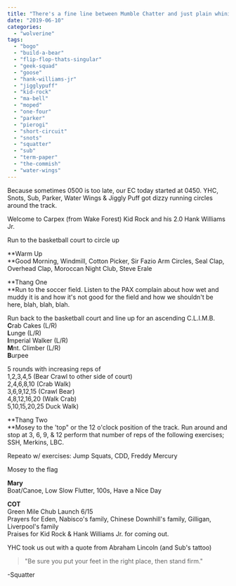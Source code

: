 ```yaml
---
title: "There's a fine line between Mumble Chatter and just plain whining."
date: "2019-06-10"
categories: 
  - "wolverine"
tags: 
  - "bogo"
  - "build-a-bear"
  - "flip-flop-thats-singular"
  - "geek-squad"
  - "goose"
  - "hank-williams-jr"
  - "jigglypuff"
  - "kid-rock"
  - "ma-bell"
  - "moped"
  - "one-four"
  - "parker"
  - "pierogi"
  - "short-circuit"
  - "snots"
  - "squatter"
  - "sub"
  - "term-paper"
  - "the-commish"
  - "water-wings"
---
```


Because sometimes 0500 is too late, our EC today started at 0450. YHC, Snots, Sub, Parker, Water Wings & Jiggly Puff got dizzy running circles around the track.

Welcome to Carpex (from Wake Forest) Kid Rock and his 2.0 Hank Williams Jr.

Run to the basketball court to circle up

**Warm Up  
**Good Morning, Windmill, Cotton Picker, Sir Fazio Arm Circles, Seal Clap, Overhead Clap, Moroccan Night Club, Steve Erale

**Thang One  
**Run to the soccer field. Listen to the PAX complain about how wet and muddy it is and how it's not good for the field and how we shouldn't be here, blah, blah, blah.

Run back to the basketball court and line up for an ascending C.L.I.M.B.  
**C**rab Cakes (L/R)  
**L**unge (L/R)  
**I**mperial Walker (L/R)  
**M**nt. Climber (L/R)  
**B**urpee

5 rounds with increasing reps of  
1,2,3,4,5 (Bear Crawl to other side of court)  
2,4,6,8,10 (Crab Walk)  
3,6,9,12,15 (Crawl Bear)  
4,8,12,16,20 (Walk Crab)  
5,10,15,20,25 Duck Walk)

**Thang Two  
**Mosey to the 'top" or the 12 o'clock position of the track. Run around and stop at 3, 6, 9, & 12 perform that number of reps of the following exercises; SSH, Merkins, LBC.

Repeato w/ exercises: Jump Squats, CDD, Freddy Mercury

Mosey to the flag

**Mary**  
Boat/Canoe, Low Slow Flutter, 100s, Have a Nice Day

**COT**  
Green Mile Chub Launch 6/15  
Prayers for Eden, Nabisco's family, Chinese Downhill's family, Gilligan, Liverpool's family  
Praises for Kid Rock & Hank Williams Jr. for coming out.

YHC took us out with a quote from Abraham Lincoln (and Sub's tattoo)

> "Be sure you put your feet in the right place, then stand firm."

\-Squatter
